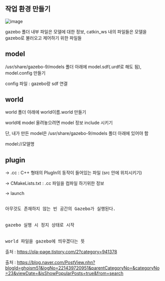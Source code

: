 ## 작업 환경 만들기              
              
![image](https://user-images.githubusercontent.com/80872528/113115954-ece9a300-9247-11eb-856e-7fc07daa2309.png)
 
gazebo 폴더 내부 파일은 모델에 대한 정보, catkin_ws 내의 파일들은 모델을 gazebo로 불러오고 제어하기 위한 파일들



## model
/usr/share/gazebo-9/models 폴더 아래에 model.sdf(.urdf로 해도 됨), model.config 만들기 

config 파일 : gazebo랑 sdf 연결

## world
world 폴더 아래에 world이름.world 만들기

world에 model 올려놓으려면 model 정보 include 시키기 

단, 내가 만든 model은 /usr/share/gazebo-9/models 폴더 아래에 있어야 함


<p>    <include>
        <uri>model://모델명</uri>
    </include>
</p>


## plugin 

-> .cc : C++ 형태의 PlugIn의 동작이 들어있는 파일 (src 안에 위치시키기)

-> CMakeLists.txt : .cc 파일을 컴파일 하기위한 정보

-> launch
<pre>
<include file="$(find gazebo_ros)/launch/empty_world.launch">
아무것도 존재하지 않는 빈 공간의 Gazebo가 실행된다.
  
<arg name="paused" default="true"/>
gazebo 실행 시 정지 상태로 시작

<arg name="world_name" value="$(find ex_urdf)/worlds/house.world"/>
world 파일을 gazebo에 띄우겠다는 뜻
</pre>


출처 : <https://ola-page.tistory.com/2?category=941378>

출처 : <https://blog.naver.com/PostView.nhn?blogId=ghoism51&logNo=221439720951&parentCategoryNo=&categoryNo=23&viewDate=&isShowPopularPosts=true&from=search>

